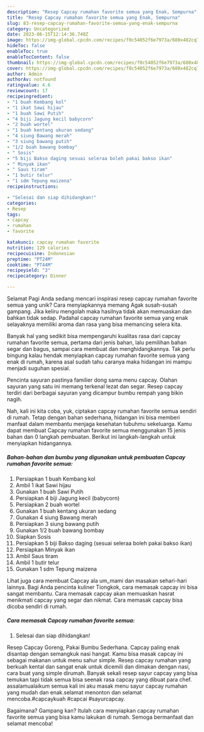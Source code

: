 ```yaml
---
description: "Resep Capcay rumahan favorite semua yang Enak, Sempurna"
title: "Resep Capcay rumahan favorite semua yang Enak, Sempurna"
slug: 83-resep-capcay-rumahan-favorite-semua-yang-enak-sempurna
category: Uncategorized
date: 2023-06-15T12:14:36.740Z
image: https://img-global.cpcdn.com/recipes/f0c54052f6e7973a/680x482cq70/capcay-rumahan-favorite-semua-foto-resep-utama.jpg
hideToc: false
enableToc: true
enableTocContent: false
thumbnail: https://img-global.cpcdn.com/recipes/f0c54052f6e7973a/680x482cq70/capcay-rumahan-favorite-semua-foto-resep-utama.jpg
cover: https://img-global.cpcdn.com/recipes/f0c54052f6e7973a/680x482cq70/capcay-rumahan-favorite-semua-foto-resep-utama.jpg
author: Admin
authorAv: notfound
ratingvalue: 4.6
reviewcount: 17
recipeingredient:
- "1 buah Kembang kol"
- "1 ikat Sawi hijau"
- "1 buah Sawi Putih"
- "4 biji Jagung kecil babycorn"
- "2 buah wortel"
- "1 buah kentang ukuran sedang"
- "4 siung Bawang merah"
- "3 siung bawang putih"
- "1/2 buah bawang bombay"
- " Sosis"
- "5 biji Bakso daging sesuai seleraa boleh pakai bakso ikan"
- " Minyak ikan"
- " Saus tiram"
- "1 butir telur"
- "1 sdm Tepung maizena"
recipeinstructions:

- "Selesai dan siap dihidangkan!"
categories:
- Resep
tags:
- capcay
- rumahan
- favorite

katakunci: capcay rumahan favorite 
nutrition: 129 calories
recipecuisine: Indonesian
preptime: "PT24M"
cooktime: "PT44M"
recipeyield: "3"
recipecategory: Dinner

---
```



Selamat Pagi Anda sedang mencari inspirasi resep capcay rumahan favorite semua yang unik? Cara menyiapkannya memang Agak susah-susah gampang. Jika keliru mengolah maka hasilnya tidak akan memuaskan dan bahkan tidak sedap. Padahal capcay rumahan favorite semua yang enak selayaknya memiliki aroma dan rasa yang bisa memancing selera kita.


Banyak hal yang sedikit bisa mempengaruhi kualitas rasa dari capcay rumahan favorite semua, pertama dari jenis bahan, lalu pemilihan bahan segar dan bagus, sampai cara membuat dan menghidangkannya. Tak perlu bingung kalau hendak menyiapkan capcay rumahan favorite semua yang enak di rumah, karena asal sudah tahu caranya maka hidangan ini mampu menjadi suguhan spesial.

Pencinta sayuran pastinya familier dong sama menu capcay. Olahan sayuran yang satu ini memang terkenal lezat dan segar. Resep capcay terdiri dari berbagai sayuran yang dicampur bumbu rempah yang bikin nagih.


Nah, kali ini kita coba, yuk, ciptakan capcay rumahan favorite semua sendiri di rumah. Tetap dengan bahan sederhana, hidangan ini bisa memberi manfaat dalam membantu menjaga kesehatan tubuhmu sekeluarga. Kamu dapat membuat Capcay rumahan favorite semua menggunakan 15 jenis bahan dan 0 langkah pembuatan. Berikut ini langkah-langkah untuk menyiapkan hidangannya.

<!--inarticleads1-->

##### Bahan-bahan dan bumbu yang digunakan untuk pembuatan Capcay rumahan favorite semua:

1. Persiapkan 1 buah Kembang kol
1. Ambil 1 ikat Sawi hijau
1. Gunakan 1 buah Sawi Putih
1. Persiapkan 4 biji Jagung kecil (babycorn)
1. Persiapkan 2 buah wortel
1. Gunakan 1 buah kentang ukuran sedang
1. Gunakan 4 siung Bawang merah
1. Persiapkan 3 siung bawang putih
1. Gunakan 1/2 buah bawang bombay
1. Siapkan  Sosis
1. Persiapkan 5 biji Bakso daging (sesuai seleraa boleh pakai bakso ikan)
1. Persiapkan  Minyak ikan
1. Ambil  Saus tiram
1. Ambil 1 butir telur
1. Gunakan 1 sdm Tepung maizena


Lihat juga cara membuat Capcay ala um_mami dan masakan sehari-hari lainnya. Bagi Anda pencinta kuliner Tiongkok, cara memasak capcay ini bisa sangat membantu. Cara memasak capcay akan memuaskan hasrat menikmati capcay yang segar dan nikmat. Cara memasak capcay bisa dicoba sendiri di rumah. 

<!--inarticleads2-->

##### Cara memasak Capcay rumahan favorite semua:


1. Selesai dan siap dihidangkan!

Resep Capcay Goreng, Pakai Bumbu Sederhana. Capcay paling enak disantap dengan semangkuk nasi hangat. Kamu bisa masak capcay ini sebagai makanan untuk menu sahur simple. Resep capcay rumahan yang berkuah kental dan sangat enak untuk dicemili dan dimakan dengan nasi, cara buat yang simple dirumah. Banyak sekali resep sayur capcay yang bisa temukan tapi tidak semua bisa seenak rasa capcay yang dibuat para chef. assalamualaikum semua kali ini aku masak menu sayur capcay rumahan yang mudah dan enak.selamat menonton dan selamat mencoba.#capcaykuah #capcai #sayurcapcay. 

Bagaimana? Gampang kan? Itulah cara menyiapkan capcay rumahan favorite semua yang bisa kamu lakukan di rumah. Semoga bermanfaat dan selamat mencoba!
